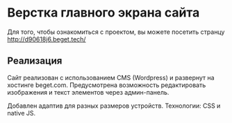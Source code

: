 # Верстка главного экрана сайта

Для того, чтобы ознакомиться с проектом, вы можете посетить странцу http://d90618j6.beget.tech/

## Реализация

Сайт реализован с использованием CMS (Wordpress) и развернут на хостинге beget.com. Предусмотрена возможность редактировать изображения и текст элементов через админ-панель.

Добавлен адаптив для разных размеров устройств. Технологии: CSS и native JS. 

